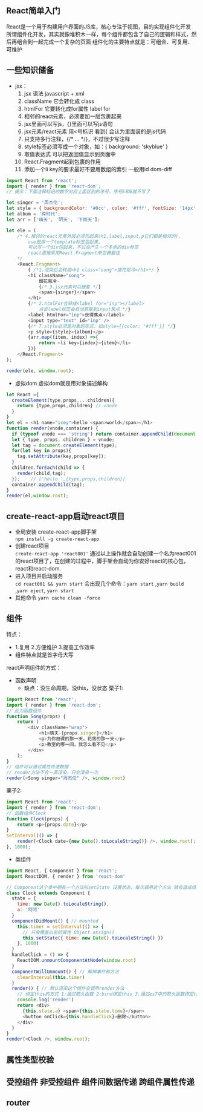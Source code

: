 
## React简单入门
React是一个用于构建用户界面的JS库，核心专注于视图，目的实现组件化开发
所谓组件化开发，其实就像堆积木一样，每个组件都包含了自己的逻辑和样式，然后再组合到一起完成一个复杂的页面
组件化的主要特点就是：可组合、可复用、可维护

## 一些知识储备
* jsx：
    1. jsx 语法 javascript + xml
    2. className 它会转化成 class
    3. htmlFor 它要转化成for属性 label for
    4. 相邻的react元素，必须要加一层包裹起来
    5. jsx里面可以写js，{}里面可以写js语句
    6. jsx元素/react元素 用<号标识 看到{ 会认为里面装的是js代码
    7. 只支持多行注释，{/* ... */}，不过很少写注释
    8. style标签必须写成一个对象，如：{ background: 'skyblue' }
    9. 取值表达式 可以把返回值显示到页面中
    10. React.Fragment起到包裹的作用
    11. 添加一个li key的要求最好不要用数组的索引 一般用id  dom-diff
   
````javascript
import React from 'react';
import { render } from 'react-dom';
// 提示：下面注释标记的数字对应上面区别的序号，序号5和6就不写了

let singer = '周杰伦';
let style = { backgroundColor: '#0cc', color: '#fff', fontSize: '14px' };
let album = '跨时代';
let arr = ['晴天', '阴天', '下雨天'];

let ele = (
    /* 4.相邻的react元素外层必须包起来(h1,label,input,p它们都是相邻的),
        vue是用一个template标签包起来,
        可以写一个div包起来，不过会产生一个多余的div标签
        react直接采用React.Fragment来包裹最佳
    */
    <React.Fragment>
        { /*1.渲染后会转成<h1 class="song">烟花易冷</h1>*/ }
        <h1 className="song">
            烟花易冷-
            {/* 3.jsx元素可以嵌套 */}
            <span>{singer}</span>
        </h1>
        {/* 2.htmlFor会转成<label for="inp"></label>
            点击label标签会自动获取到input焦点 */}
        <label htmlFor="inp">获得焦点</label>
        <input type="text" id="inp" />
        {/* 7.style必须是对象的形式，如style={{color: '#fff'}} */}
        <p style={style}>{album}</p>
        {arr.map((item, index) =>{ 
            return <li key={index}>{item}</li>
        })}
    </React.Fragment>
);

render(ele, window.root);
````

* 虚拟dom 虚拟dom就是用对象描述解构
````javascript
let React ={
  createElement(type,props,...children){
    return {type,props,children} // vnode
  }
}
let el = <h1 name="icey">hello <span>world</span></h1>
function render(vnode,container) {
  if (typeof vnode === 'string') return container.appendChild(document.createTextNode(vnode))
  let { type, props, children } = vnode;
  let tag = document.createElement(type);
  for(let key in props){
    tag.setAttribute(key,props[key]);
  }
  children.forEach(child => {
    render(child,tag);
  });    // ['hello ',{type,props,children}]
  container.appendChild(tag);
}
render(el,window.root);
````
## create-react-app启动react项目
* 全局安装 create-react-app脚手架  
`npm install -g create-react-app`
* 创建react项目  
`create-react-app 'react001'`
通过以上操作就会自动创建一个名为react001的react项目了，在创建的过程中，脚手架会自动为你安好react的核心包，react和react-dom.
* 进入项目并启动服务  
`cd react001 && yarn start`
会出现几个命令：`yarn start` ,`yarn build` ,`yarn eject`, `yarn start`
* 其他命令
`yarn cache clean -force`

## 
## 组件
特点：
* 1.复用  2.方便维护 3.提高工作效率  
* 组件特点就是首字母大写



react声明组件的方式：  
* 函数声明
    * 缺点：没生命周期，没this，没状态
栗子1:
````javascript
import React from 'react';
import { render } from 'react-dom';
// 此为函数组件
function Song(props) {
    return (
        <div className="wrap">
            <h1>晴天-{props.singer}</h1>
            <p>为你翘课的那一天，花落的那一天</p>
            <p>教室的哪一间，我怎么看不见</p>
        </div>
    );
}
// 组件可以通过属性传递数据
// render方法不会一直渲染，只会渲染一次
render(<Song singer="周杰伦" />, window.root)

````
栗子2:
````javascript
import React from 'react';
import { render } from 'react-dom';
// 函数组件Clock
function Clock(props) {
    return <p>{props.date}</p>
}
setInterval(() => {
    render(<Clock date={new Date().toLocaleString()} />, window.root);
}, 1000);
````

* 类组件
````javascript
import React, { Component } from 'react';
import ReactDOM, { render } from 'react-dom'

// Component这个类中拥有一个方法叫setState 设置状态，每次调用这个方法 就会造成组件刷新
class Clock extends Component {
  state = {
    time: new Date().toLocaleString(),
    a: '呵呵'
  }
  componentDidMount() { // mounted
    this.timer = setInterval(() => {
      // 只会覆盖以前的属性 Object.assign()
      this.setState({ time: new Date().toLocaleString() })
    }, 1000)
  }
  handleClick = () => {
    ReactDOM.unmountComponentAtNode(window.root)
  }
  componentWillUnmount() { // 解绑事件和方法
    clearInterval(this.timer)
  }
  render() { // 默认渲染这个组件会调用render方法
    // 绑定this的方式 1:通过箭头函数 2:bind绑定this 3.通过es7中的箭头函数绑定this
    console.log('render')
    return <div>
      {this.state.a} <span>{this.state.time}</span>
      <button onClick={this.handleClick}>删除</button>
    </div>
  }
}
render(<Clock />, window.root);
````




## 属性类型校验



## 受控组件 非受控组件 组件间数据传递 跨组件属性传递 
## router